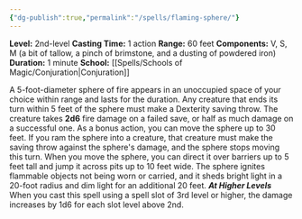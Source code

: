 ```yaml
---
{"dg-publish":true,"permalink":"/spells/flaming-sphere/"}
---
```


**Level:** 2nd-level
**Casting Time:** 1 action
**Range:** 60 feet
**Components:** V, S, M (a bit of tallow, a pinch of brimstone, and a dusting of powdered iron)
**Duration:** 1 minute
**School:** [[Spells/Schools of Magic/Conjuration\|Conjuration]]

A 5-foot-diameter sphere of fire appears in an unoccupied space of your choice within range and lasts for the duration. Any creature that ends its turn within 5 feet of the sphere must make a Dexterity saving throw. The creature takes **2d6** fire damage on a failed save, or half as much damage on a successful one.
As a bonus action, you can move the sphere up to 30 feet. If you ram the sphere into a creature, that creature must make the saving throw against the sphere's damage, and the sphere stops moving this turn.
When you move the sphere, you can direct it over barriers up to 5 feet tall and jump it across pits up to 10 feet wide. The sphere ignites flammable objects not being worn or carried, and it sheds bright light in a 20-foot radius and dim light for an additional 20 feet.
**_At Higher Levels_**
When you cast this spell using a spell slot of 3rd level or higher, the damage increases by 1d6 for each slot level above 2nd.